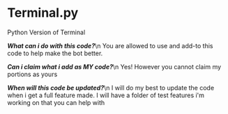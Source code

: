 # Terminal.py
Python Version of Terminal

***What can i do with this code?***\n
You are allowed to use and add-to this code to help make the bot better.

***Can i claim what i add as MY code?***\n
Yes! However you cannot claim my portions as yours

***When will this code be updated?***\n
I will do my best to update the code when i get a full feature made. I will have a folder of test features i'm working on that you can help with
